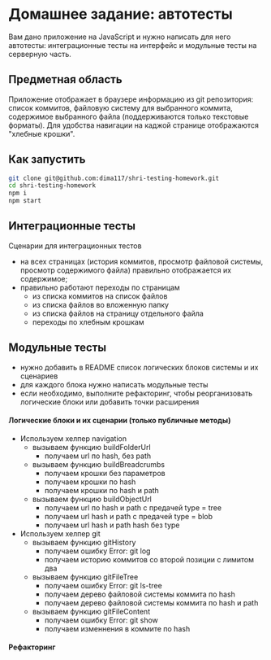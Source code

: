 # Домашнее задание: автотесты

Вам дано приложение на JavaScript и нужно написать для него автотесты: интеграционные тесты на интерфейс и модульные тесты на серверную часть.

## Предметная область

Приложение отображает в браузере информацию из git репозитория: список коммитов, файловую систему для выбранного коммита, содержимое выбранного файла (поддерживаются только текстовые форматы). Для удобства навигации на каджой странице отображаются "хлебные крошки".

## Как запустить

```sh
git clone git@github.com:dima117/shri-testing-homework.git
cd shri-testing-homework
npm i
npm start
```

## Интеграционные тесты

Сценарии для интеграционных тестов

- на всех страницах (история коммитов, просмотр файловой системы, просмотр содержимого файла) правильно отображается их содержимое;
- правильно работают переходы по страницам
  - из списка коммитов на список файлов
  - из списка файлов во вложенную папку
  - из списка файлов на страницу отдельного файла
  - переходы по хлебным крошкам

## Модульные тесты

- нужно добавить в README список логических блоков системы и их сценариев
- для каждого блока нужно написать модульные тесты
- если необходимо, выполните рефакторинг, чтобы реорганизовать логические блоки или добавить точки расширения

#### Логические блоки и их сценарии (только публичные методы)

- Используем хелпер navigation
    - вызываем функцию buildFolderUrl
        - получаем url по hash, без path
    - вызываем функцию buildBreadcrumbs
        - получаем крошки без параметров
        - получаем крошки по hash
        - получаем крошки по hash и path
    - вызываем функцию buildObjectUrl
        - получаем url по hash и path с предачей type = tree
        - получаем url hash и path с предачей type = blob
        - получаем url hash и path hash без type
- Используем хелпер git
    - вызываем функцию gitHistory
        - получаем ошибку Error: git log
        - получаем историю коммитов со второй позиции с лимитом два
    - вызываем функцию gitFileTree
        - получаем ошибку Error: git ls-tree
        - получаем дерево файловой системы коммита по hash
        - получаем дерево файловой системы коммита по hash и path
    - вызываем функцию gitFileContent
        - получаем ошибку Error: git show
        - получаем изменнения в коммите по hash

#### Рефакторинг
